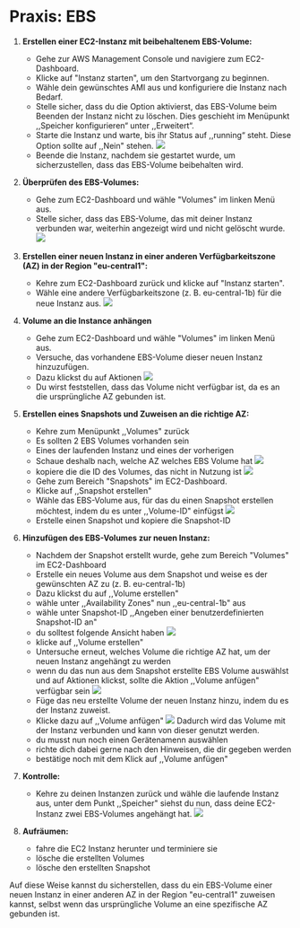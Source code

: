 # Praxis: EBS

1. **Erstellen einer EC2-Instanz mit beibehaltenem EBS-Volume:**
   - Gehe zur AWS Management Console und navigiere zum EC2-Dashboard.
   - Klicke auf "Instanz starten", um den Startvorgang zu beginnen.
   - Wähle dein gewünschtes AMI aus und konfiguriere die Instanz nach Bedarf.
   - Stelle sicher, dass du die Option aktivierst, das EBS-Volume beim Beenden der Instanz nicht zu löschen. Dies geschieht im Menüpunkt ,,Speicher konfigurieren“ unter ,,Erweitert“.
   - Starte die Instanz und warte, bis ihr Status auf ,,running“ steht. Diese Option sollte auf ,,Nein" stehen.
   ![](Bilder/Bild1.png)
   - Beende die Instanz, nachdem sie gestartet wurde, um sicherzustellen, dass das EBS-Volume beibehalten wird.

2. **Überprüfen des EBS-Volumes:**
   - Gehe zum EC2-Dashboard und wähle "Volumes" im linken Menü aus.
   - Stelle sicher, dass das EBS-Volume, das mit deiner Instanz verbunden war, weiterhin angezeigt wird und nicht gelöscht wurde.
   ![](Bilder/Bild2.png)

3. **Erstellen einer neuen Instanz in einer anderen Verfügbarkeitszone (AZ) in der Region "eu-central1":**
   - Kehre zum EC2-Dashboard zurück und klicke auf "Instanz starten".
   - Wähle eine andere Verfügbarkeitszone (z. B. eu-central-1b) für die neue Instanz aus.
   ![](Bilder/Bild2.png)

4. **Volume an die Instance anhängen**  
   - Gehe zum EC2-Dashboard und wähle "Volumes" im linken Menü aus.
   - Versuche, das vorhandene EBS-Volume dieser neuen Instanz hinzuzufügen.
   - Dazu klickst du auf Aktionen 
   ![](Bilder/Bild4.png)
   - Du wirst feststellen, dass das Volume nicht verfügbar ist, da es an die ursprüngliche AZ gebunden ist.

5. **Erstellen eines Snapshots und Zuweisen an die richtige AZ:**
   - Kehre zum Menüpunkt ,,Volumes" zurück
   - Es sollten 2 EBS Volumes vorhanden sein
   - Eines der laufenden Instanz und eines der vorherigen
   - Schaue deshalb nach, welche AZ welches EBS Volume hat
   ![](Bilder/Bild5.png)
   - kopiere die die ID des Volumes, das nicht in Nutzung ist
   ![](Bilder/Bild6.png)
   - Gehe zum Bereich "Snapshots" im EC2-Dashboard.
   - Klicke auf ,,Snapshot erstellen"
   - Wähle das EBS-Volume aus, für das du einen Snapshot erstellen möchtest, indem du es unter ,,Volume-ID" einfügst
   ![](Bilder/Bild7.png)
   - Erstelle einen Snapshot und kopiere die Snapshot-ID

5. **Hinzufügen des EBS-Volumes zur neuen Instanz:**
   - Nachdem der Snapshot erstellt wurde, gehe zum Bereich "Volumes" im EC2-Dashboard
   - Erstelle ein neues Volume aus dem Snapshot und weise es der gewünschten AZ zu (z. B. eu-central-1b)
   - Dazu klickst du auf ,,Volume erstellen"
   - wähle unter ,,Availability Zones" nun ,,eu-central-1b" aus
   - wähle unter Snapshot-ID ,,Angeben einer benutzerdefinierten Snapshot-ID an"
   - du solltest folgende Ansicht haben
   ![](Bilder/Bild8.png)
   - klicke auf ,,Volume erstellen"
   - Untersuche erneut, welches Volume die richtige AZ hat, um der neuen Instanz angehängt zu werden
   - wenn du das nun aus dem Snapshot erstellte EBS Volume auswählst und auf Aktionen klickst, sollte die Aktion ,,Volume anfügen" verfügbar sein
   ![](Bilder/Bild9.png)
   - Füge das neu erstellte Volume der neuen Instanz hinzu, indem du es der Instanz zuweist.
   - Klicke dazu auf ,,Volume anfügen"
   ![](Bilder/Bild9.png)
   Dadurch wird das Volume mit der Instanz verbunden und kann von dieser genutzt werden.
   - du musst nun noch einen Gerätenamenn auswählen
   - richte dich dabei gerne nach den Hinweisen, die dir gegeben werden
   - bestätige noch mit dem Klick auf ,,Volume anfügen"

6. **Kontrolle:**
   - Kehre zu deinen Instanzen zurück und wähle die laufende Instanz aus, unter dem Punkt ,,Speicher" siehst du nun, dass deine EC2-Instanz zwei EBS-Volumes angehängt hat.
   ![](Bilder/Bild10.png)

7. **Aufräumen:**
   - fahre die EC2 Instanz herunter und terminiere sie
   - lösche die erstellten Volumes
   - lösche den erstellten Snapshot 

Auf diese Weise kannst du sicherstellen, dass du ein EBS-Volume einer neuen Instanz in einer anderen AZ in der Region "eu-central1" zuweisen kannst, selbst wenn das ursprüngliche Volume an eine spezifische AZ gebunden ist.